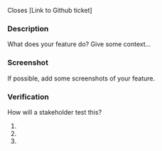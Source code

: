 Closes [Link to Github ticket]

### Description

What does your feature do? Give some context...

### Screenshot

If possible, add some screenshots of your feature.

### Verification

How will a stakeholder test this?

1.
1.
1.
